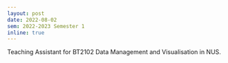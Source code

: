 ```yaml
---
layout: post
date: 2022-08-02
sem: 2022-2023 Semester 1
inline: true
---
```


Teaching Assistant for BT2102 Data Management and Visualisation in NUS.